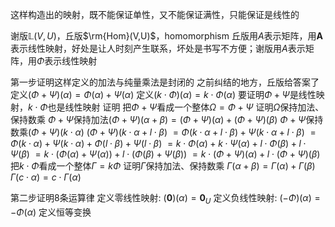 这样构造出的映射，既不能保证单性，又不能保证满性，只能保证是线性的

谢版$\mathbb{L}(V,U)$，丘版$\rm{Hom}(V,U)$，homomorphism
丘版用$A$表示矩阵，用$\mathbf A$表示线性映射，好处是让人时刻产生联系，坏处是书写不方便；谢版用$A$表示矩阵，用$\Phi$表示线性映射

第一步证明这样定义的加法与纯量乘法是封闭的
之前纠结的地方，丘版给答案了
定义$(\Phi+\Psi)(\alpha)=\Phi(\alpha)+\Psi(\alpha)$
定义$(k\cdot\Phi)(\alpha)=k\cdot\Phi(\alpha)$
要证明$\Phi+\Psi$是线性映射，$k\cdot\Phi$也是线性映射
证明
把$\Phi+\Psi$看成一个整体$\Omega=\Phi+\Psi$
证明$\Omega$保持加法、保持数乘
$\Phi+\Psi$保持加法$(\Phi+\Psi)(\alpha+\beta)=(\Phi+\Psi)(\alpha)+(\Phi+\Psi)(\beta)$
$\Phi+\Psi$保持数乘$(\Phi+\Psi)(k\cdot\alpha)$
$(\Phi+\Psi)(k\cdot\alpha+l\cdot\beta)$
$=\Phi(k\cdot\alpha+l\cdot\beta)+\Psi(k\cdot\alpha+l\cdot\beta)$
$=\Phi(k\cdot\alpha)+\Psi(k\cdot\alpha)+\Phi(l\cdot\beta)+\Psi(l\cdot\beta)$
$=k\cdot\Phi(\alpha)+k\cdot\Psi(\alpha)+l\cdot\Phi(\beta)+l\cdot\Psi(\beta)$
$=k\cdot(\Phi(\alpha)+\Psi(\alpha))+l\cdot(\Phi(\beta)+\Psi(\beta))$
$=k\cdot(\Phi+\Psi)(\alpha)+l\cdot(\Phi+\Psi)(\beta)$
把$k\cdot\Phi$看成一个整体$\Gamma=k\Phi$
证明$\Gamma$保持加法、保持数乘
$\Gamma(\alpha+\beta)=\Gamma(\alpha)+\Gamma(\beta)$
$\Gamma(c\cdot\alpha)=c\cdot\Gamma(\alpha)$

第二步证明8条运算律
定义零线性映射: $(\mathbf0)(\alpha)=\mathbf0_U$
定义负线性映射: $(-\Phi)(\alpha)=-\Phi(\alpha)$
定义恒等变换
